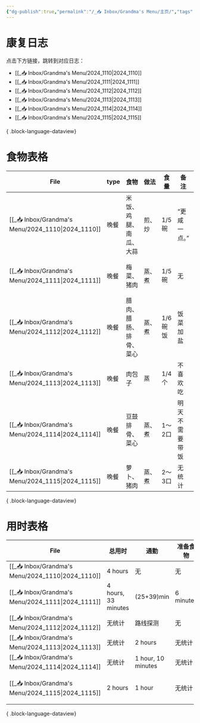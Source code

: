 ```yaml
---
{"dg-publish":true,"permalink":"/_📥 Inbox/Grandma's Menu/主页/","tags":["gardenEntry"]}
---
```


# 康复日志
点击下方链接，跳转到对应日志：
- [[_📥 Inbox/Grandma's Menu/2024_1110\|2024_1110]]
- [[_📥 Inbox/Grandma's Menu/2024_1111\|2024_1111]]
- [[_📥 Inbox/Grandma's Menu/2024_1112\|2024_1112]]
- [[_📥 Inbox/Grandma's Menu/2024_1113\|2024_1113]]
- [[_📥 Inbox/Grandma's Menu/2024_1114\|2024_1114]]
- [[_📥 Inbox/Grandma's Menu/2024_1115\|2024_1115]]

{ .block-language-dataview}
# 食物表格
| File                                                 | type | 食物          | 做法  | 食量    | 备注      | 心情   |
| ---------------------------------------------------- | ---- | ----------- | --- | ----- | ------- | ---- |
| [[_📥 Inbox/Grandma's Menu/2024_1110\|2024_1110]] | 晚餐   | 米饭、鸡腿、南瓜、大蒜 | 煎、炒 | 1/5碗  | “更咸一点。” | 中性   |
| [[_📥 Inbox/Grandma's Menu/2024_1111\|2024_1111]] | 晚餐   | 梅菜、猪肉       | 蒸、煮 | 1/5碗  | 无       | 比较高兴 |
| [[_📥 Inbox/Grandma's Menu/2024_1112\|2024_1112]] | 晚餐   | 腊肉、腊肠、排骨、菜心 | 蒸、煮 | 1/6碗饭 | 饭菜加盐    | 无奈   |
| [[_📥 Inbox/Grandma's Menu/2024_1113\|2024_1113]] | 晚餐   | 肉包子         | 蒸   | 1/4个  | 不喜欢吃    | 比较沮丧 |
| [[_📥 Inbox/Grandma's Menu/2024_1114\|2024_1114]] | 晚餐   | 豆鼓排骨、菜心     | 蒸、煮 | 1～2口  | 明天不需要带饭 | 平静   |
| [[_📥 Inbox/Grandma's Menu/2024_1115\|2024_1115]] | 晚餐   | 萝卜、猪肉       | 蒸、煮 | 2～3口  | 无统计     | 平静   |

{ .block-language-dataview}
# 用时表格
| File                                                 | 总用时                 | 通勤                 | 准备食物      | 相关书籍阅读              | 康复运动时间             | 进食时间       | 其他时间            |
| ---------------------------------------------------- | ------------------- | ------------------ | --------- | ------------------- | ------------------ | ---------- | --------------- |
| [[_📥 Inbox/Grandma's Menu/2024_1110\|2024_1110]] | 4 hours             | 无                  | 无         | 无                   | 无                  | 无          | 无               |
| [[_📥 Inbox/Grandma's Menu/2024_1111\|2024_1111]] | 4 hours, 33 minutes | (25+39)min         | 6 minutes | 10 minutes          | 2 hours, 6 minutes | 30 minutes | （电话+电视）17+20min |
| [[_📥 Inbox/Grandma's Menu/2024_1112\|2024_1112]] | 无统计                 | 路线探测               | 无         | 无统计                 | 45分钟               | 10分钟       | 无统计             |
| [[_📥 Inbox/Grandma's Menu/2024_1113\|2024_1113]] | 无统计                 | 2 hours            | 无统计       | 1 hour              | 无统计                | 20 minutes | 无统计             |
| [[_📥 Inbox/Grandma's Menu/2024_1114\|2024_1114]] | 无统计                 | 1 hour, 10 minutes | 无统计       | 无统计                 | 无统计                | 20 minutes | 吃药6min          |
| [[_📥 Inbox/Grandma's Menu/2024_1115\|2024_1115]] | 2 hours             | 1 hour             | 无统计       | 2 hours, 12 minutes | 40 minutes         | 无统计        | 无统计             |

{ .block-language-dataview}
